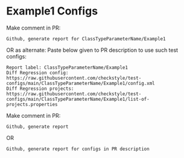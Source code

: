 # Example1 Configs
Make comment in PR:
```
Github, generate report for ClassTypeParameterName/Example1
```
OR as alternate:
Paste below given to PR description to use such test configs:
```
Report label: ClassTypeParameterName/Example1
Diff Regression config: https://raw.githubusercontent.com/checkstyle/test-configs/main/ClassTypeParameterName/Example1/config.xml
Diff Regression projects: https://raw.githubusercontent.com/checkstyle/test-configs/main/ClassTypeParameterName/Example1/list-of-projects.properties
```
Make comment in PR:
```
Github, generate report
```
OR
```
Github, generate report for configs in PR description
```
